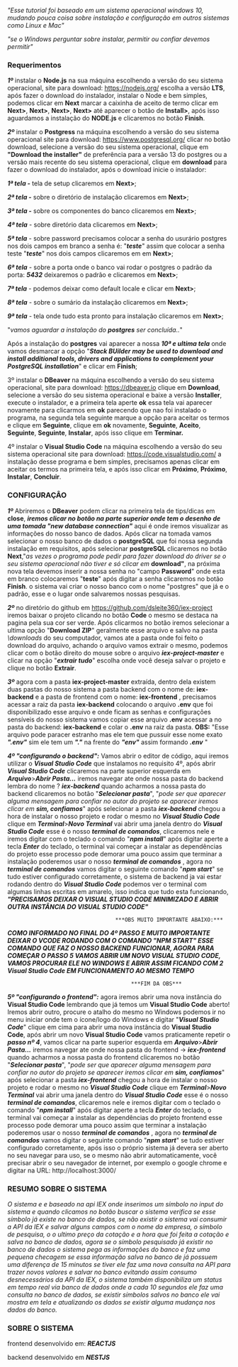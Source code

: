 *"Esse tutorial foi baseado em um sistema operacional windows 10, mudando pouca coisa sobre instalação e configuração em outros sistemas como Linux e Mac"*

*"se o Windows perguntar sobre instalar, permitir ou confiar devemos permitir"*

### Requerimentos


***1º*** instalar o **Node.js** na sua máquina escolhendo a versão do seu sistema operacional, site para download: https://nodejs.org/ escolha a versão **LTS**, após fazer o download do instalador, instalar o Node e bem simples, podemos clicar em **Next** marcar a caixinha de aceito de termo clicar em **Next>**, **Next>**, **Next>**, **Next>** até aparecer o botão de **Install>**, após isso aguardamos a instalação do **NODE.js** e clicaremos no botão **Finish**.


***2º*** instalar o **Postgress** na máquina escolhendo a versão do seu sistema operacional  site para download: https://www.postgresql.org/ clicar no botão download, selecione a versão do seu sistema operacional, clique em **"Download the installer"**  de preferência para a versão 13 do postgres ou a versão mais recente do seu sistema operacional, clique em **download** para fazer o download do instalador, após o download inicie o instalador:

***1ª tela -*** tela de setup clicaremos em **Next>**;

***2ª tela -*** sobre o diretório de instalação clicaremos em **Next>**;

***3ª tela -*** sobre os componentes do banco clicaremos em **Next>**;

***4ª tela*** - sobre diretório data clicaremos em **Next>**;

***5ª tela*** - sobre password precisamos colocar a senha do usurário postgres nos dois campos em branco a senha é: "***teste***" assim que colocar a senha teste "***teste***" nos dois campos clicaremos em em **Next>**;

***6ª tela*** - sobre a porta onde o banco vai rodar o postgres o padrão da porta: ***5432***   deixaremos o padrão e clicaremos em **Next>**;

***7ª tela*** - podemos deixar como default locale e clicar em **Next>**;

***8ª tela*** - sobre o sumário da instalação clicaremos em **Next>**;

***9ª tela*** -  tela onde tudo esta pronto para instalação clicaremos em **Next>**;

"*vamos aguardar a instalação do **postgres** ser concluída..*"

Após a instalação do **postgres** vai aparecer a nossa ***10ª e ultima tela*** onde vamos desmarcar a opção "***Stack BUilder may be used to download and install additional tools, drivers and applications to complement your PostgreSQL installation***" e clicar em **Finish**;


3º instalar o **DBeaver** na máquina escolhendo a versão do seu sistema operacional, site para download: https://dbeaver.io clique em **Download**, selecione a versão do seu sistema operacional e baixe a versão **Installer**, execute o instalador, e a primeira tela aperte **ok** essa tela vai aparecer novamente para clicarmos em **ok** parecendo que nao foi instalado o programa, na segunda tela seguinte marque a opção para aceitar os termos e clique em **Seguinte**, clique em **ok** novamente, **Seguinte**, **Aceito**, **Seguinte**, **Seguinte**, **Instalar**, após isso clique em **Terminar.**


4º instalar o **Visual Studio Code** na máquina escolhendo a versão do seu sistema operacional site para download: https://code.visualstudio.com/ a instalação desse programa e bem simples, precisamos apenas clicar em aceitar os termos na primeira tela, e após isso clicar em **Próximo**, **Próximo**, **Instalar**, **Concluir**.


### CONFIGURAÇÂO


***1º*** Abriremos o **DBeaver** podem clicar na primeira tela de tips/dicas em **close**, ***iremos clicar no botão na parte superior onde tem o desenho de uma tomada "new database connection"*** aqui é onde iremos visualizar
as informações do nosso banco de dados. Após clicar na tomada vamos selecionar o nosso banco de dados  o **postgreSQL** que foi nossa segunda instalação em requisitos, após selecionar **postgreSQL** clicaremos no botão **Next**,"*as vezes o programa pode pedir para fazer download do driver se o seu sistema operacional não tiver e só clicar em* **download"**, na próxima nova tela devemos inserir a nossa senha no "campo **Password**" onde esta em  branco colocaremos "**teste**" após digitar a senha clicaremos no botão **Finish**. o sistema vai criar o nosso banco com o nome "postgres" que já e o padrão, esse e o lugar onde salvaremos nossas pesquisas.


***2º*** no diretório do github em https://github.com/dsleite360/iex-project iremos baixar o projeto clicando no botão **Code** o mesmo se destaca na pagina pela sua cor ser  verde. Após clicarmos no botão iremos selecionar a ultima opção "**Download ZIP**" geralmente esse arquivo e salvo na pasta *\downloads* do seu computador, vamos ate a pasta onde foi feito o download do arquivo, achando o arquivo vamos extrair o mesmo, podemos clicar com o botão direito do mouse sobre o arquivo ***iex-project-master*** e clicar na opção "***extrair tudo***"
escolha onde você deseja salvar o projeto e clique no botão **Extrair**.


***3º*** agora com a pasta **iex-project-master** extraída, dentro dela existem duas pastas do nosso sistema a pasta  backend com o nome de: **iex-backend** e a pasta de frontend com o nome: **iex-frontend** , precisamos acessar a raiz da pasta **iex-backend**   colocando o arquivo **.env** que foi disponibilizado esse arquivo e onde ficam as senhas e configurações sensíveis do nosso sistema vamos copiar esse arquivo **.env** acessar a no pasta do backend: **iex-backend** e colar o **.env** na raiz da pasta.
**OBS:** "Esse arquivo pode paracer estranho mas ele tem que pussuir esse nome exato ***".env"*** sim ele tem um ***"."*** na frente do ***"env"*** assim formando ***.env*** "


***4º "configurando o backend":*** Vamos abrir o editor de código, aqui iremos utilizar o ***Visual Studio Code*** que instalamos no requisito 4º, após abrir ***Visual Studio Code*** clicaremos na parte superior esquerda em  ***Arquivo***>***Abrir Pasta...*** iremos navegar ate onde nossa pasta do backend lembra do nome ? ***iex-backend*** quando acharmos a nossa pasta do backend clicaremos no botão "***Selecionar pasta***", "*pode ser que  aparecer alguma mensagem para confiar no autor do projeto se aparecer iremos clicar em **sim, confiamos***" após selecionar a pasta ***iex-backend*** chegou a hora de instalar o nosso projeto e rodar o mesmo no ***Visual Studio Code*** clique em ***Terminal***>***Novo Terminal***  vai abrir uma janela dentro do ***Visual Studio Code*** esse é o nosso ***terminal de comandos***, clicaremos nele e iremos digitar com o teclado o comando "***npm install***" após digitar aperte a tecla ***Enter*** do teclado,  o terminal vai começar a instalar as dependências do projeto esse processo pode demorar uma pouco assim que terminar a instalação poderemos usar o nosso ***terminal de comandos*** , agora no ***terminal de comandos*** vamos digitar o seguinte comando "***npm start***" se tudo estiver configurado corretamente, o sistema de backend ja vai estar rodando dentro do ***Visual Studio Code***  podemos ver o terminal com algumas linhas escritas em amarelo, isso indica que tudo esta funcionando, ***"PRECISAMOS DEIXAR O VISUAL STUDIO CODE MINIMIZADO E ABRIR OUTRA INSTÂNCIA DO VISUAL STUDIO CODE"***

                                      ***OBS MUITO IMPORTANTE ABAIXO:***

   ***COMO INFORMADO NO FINAL DO 4º PASSO E MUITO IMPORTANTE DEIXAR O VCODE RODANDO COM O COMANDO "NPM START" ESSE COMANDO QUE FAZ O NOSSO BACKEND FUNCIONAR, AGORA PARA COMEÇAR O PASSO 5 VAMOS ABRIR UM NOVO VISUAL STUDIO CODE, VAMOS PROCURAR ELE NO WINDOWS E ABRIR ASSIM FICANDO COM 2 Visual Studio Code EM FUNCIONAMENTO AO MESMO TEMPO*** 

                                           ***FIM DA OBS***

***5º "configurando o frontend":*** agora iremos abrir uma nova instância do **Visual Studio Code**  lembrando que já temos um **Visual Studio Code** aberto! Iremos abrir outro, procure o atalho do mesmo no  Windows podemos ir no menu iniciar onde tem o ícone/logo do Windows e digitar "***Visual Studio Code***" clique em cima para abrir uma nova instância do **Visual Studio Code**,  após abrir um novo **Visual Studio Code** vamos praticamente repetir o ***passo nº 4***, vamos clicar na parte superior esquerda em  ***Arquivo***>***Abrir Pasta...*** iremos navegar ate onde nossa pasta do frontend -> ***iex-frontend*** quando acharmos a nossa pasta do frontend clicaremos no botão "***Selecionar pasta***", "*pode ser que  aparecer alguma mensagem para confiar no autor do projeto se aparecer iremos clicar em **sim, confiamos***" após selecionar a pasta ***iex-frontend*** chegou a hora de instalar o nosso projeto e rodar o mesmo no ***Visual Studio Code*** clique em ***Terminal***>***Novo Terminal***  vai abrir uma janela dentro do ***Visual Studio Code*** esse é o nosso ***terminal de comandos***, clicaremos nele e iremos digitar com o teclado o comando "***npm install***" após digitar aperte a tecla ***Enter*** do teclado,  o terminal vai começar a instalar as dependências do projeto frontend esse processo pode demorar uma pouco assim que terminar a instalação poderemos usar o nosso ***terminal de comandos*** , agora no ***terminal de comandos*** vamos digitar o seguinte comando "***npm start***" se tudo estiver configurado corretamente, após isso o próprio sistema já devera ser aberto no seu navegar para uso, se o mesmo não abrir automaticamente, você precisar abrir o seu navegador de internet, por exemplo o google chrome e digitar na URL: http://localhost:3000/


### RESUMO SOBRE O SISTEMA

   *O sistema e e baseado na api IEX onde inserimos um símbolo no input do sistema e quando clicamos no botão buscar o sistema verifica se esse símbolo já existe no banco de dados, se não existir o sistema vai consumir a API da IEX e salvar alguns campos com o nome da empresa, o símbolo de pesquisa, o o ultimo preço da cotação e a hora que foi feita a cotação e salva no banco de dados, agora se o símbolo pesquisado já existir no banco de dados o sistema pega as
informações do banco e faz uma pequena checagem se essa informação salva no banco de já possuem uma diferença de 15 minutos se tiver ele faz uma nova consulta na API para trazer novos valores e salvar no banco evitando assim consumo desnecessários da API da IEX, o sistema também disponibiliza um status em tempo real via banco de dados onde a cada 10 segundos ele faz uma consulta no banco de dados, se existir símbolos salvos no banco ele vai mostra em tela e atualizando os dados se existir alguma mudança nos dados do banco.*

### SOBRE O SISTEMA

frontend desenvolvido em: ***REACTJS***

backend desenvolvido em ***NESTJS***
